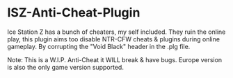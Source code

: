 # ISZ-Anti-Cheat-Plugin
Ice Station Z has a bunch of cheaters, my self included. They ruin the online play, this plugin aims too disable NTR-CFW cheats & plugins during online gameplay. By corrupting the "Void Black" header in the .plg file. 

Note: This is a W.I.P. Anti-Cheat it WILL break & have bugs.
Europe version is also the only game version supported.
